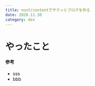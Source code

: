 ```yaml
---
title: nuxt/contentでサクッとブログを作る
date: 2020.11.30
category: dev
---
```


# やったこと



#### 参考

* sss
* bbb